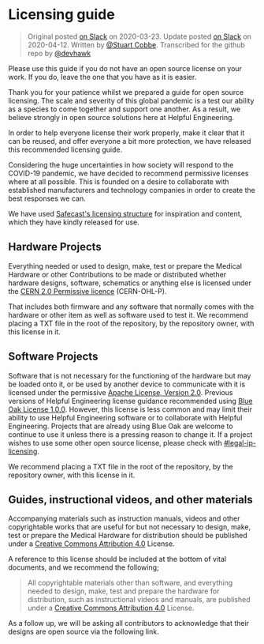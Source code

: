# Licensing guide 
> Original posted [on Slack](https://helpfulengineering.slack.com/archives/C010GJ68R1N/p1584974903050100) on 2020-03-23. 
> Update posted [on Slack](https://helpfulengineering.slack.com/archives/CV54M16QH/p1586710195030500?thread_ts=1586651264.027400&cid=CV54M16QH) on 2020-04-12.
> Written by [@Stuart Cobbe](https://app.slack.com/team/U0100FNSDTN).
> Transcribed for the github repo by [@devhawk](https://app.slack.com/team/U01022TG4EB)

Please use this guide if you do not have an open source license on your work. If you do, leave the one that you have as it is easier.

Thank you for your patience whilst we prepared a guide for open source licensing. The scale and severity of this global pandemic is
a test our ability as a species to come together and support one another. As a result, we believe strongly in open source solutions
here at Helpful Engineering.

In order to help everyone license their work properly, make it clear that it can be reused, and offer everyone a bit more protection,
we have released this recommended licensing guide.

Considering the huge uncertainties in how society will respond to the COVID-19 pandemic, we have decided to recommend permissive
licenses where at all possible. This is founded on a desire to collaborate with established manufacturers and technology companies
in order to create the best responses we can.

We have used [Safecast's licensing structure](https://safecast.org/about/licenses/) for inspiration and content, which they have 
kindly released for use. 

## Hardware Projects

Everything needed or used to design, make, test or prepare the Medical Hardware or other Contributions to be made or distributed 
whether hardware designs, software, schematics or anything else is licensed under the 
[CERN 2.0 Permissive licence](https://ohwr.org/project/cernohl/wikis/Documents/CERN-OHL-version-2) (CERN-OHL-P).

That includes both firmware and any software that normally comes with the  hardware or other item as well as software used to 
test it. We recommend placing a TXT file in the root of the repository, by the repository owner, with this license in it.

## Software Projects

Software that is not necessary for the functioning of the hardware but may be loaded onto it, or be used by another device to
communicate with it is licensed under the permissive [Apache License, Version 2.0](https://www.apache.org/licenses/LICENSE-2.0.txt). 
Previous versions of Helpful Engineering license guidance recommended using [Blue Oak License 1.0.0](https://blueoakcouncil.org/license/1.0.0).
However, this license is less common and may limit their ability to use Helpful Engineering software or to collaborate with Helpful Engineering.
Projects that are already using Blue Oak are welcome to continue to use it unless there is a pressing reason to change it. 
If a project wishes to use some other open source license, please check with [#legal-ip-licensing](https://helpfulengineering.slack.com/archives/C010GJ68R1N).

We recommend placing a TXT file in the root of the repository, by the repository owner, with this license in it.

## Guides, instructional videos, and other materials

Accompanying materials such as instruction manuals, videos and other copyrightable works that are useful for but not necessary to design, make, test or prepare the Medical Hardware for distribution should be published under a [Creative Commons Attribution 4.0](https://creativecommons.org/licenses/by/4.0/) License. 

A reference to this license should be included at the bottom of vital documents, and we recommend the following;

> All copyrightable materials  other than software, and everything needed to design, make, test and prepare the hardware for distribution, such as instructional videos and manuals, are published under a [Creative Commons Attribution 4.0](https://creativecommons.org/licenses/by/4.0/) License.

As a follow up, we will be asking all contributors to acknowledge that their designs are open source via the following link.
